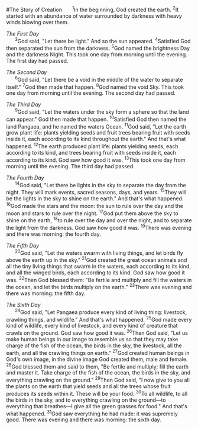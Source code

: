 #The Story of Creation
&nbsp;&nbsp;&nbsp;&nbsp;&nbsp;&nbsp;<sup>1</sup>In the beginning, God created the earth. <sup>2</sup>It started with an abundance of water surrounded by darkness with heavy winds blowing over them.

*The First Day*<br>
&nbsp;&nbsp;&nbsp;&nbsp;&nbsp;&nbsp;<sup>3</sup>God said, "Let there be light." And so the sun appeared. <sup>4</sup>Satisfied God then separated the sun from the darkness. <sup>5</sup>God named the brightness Day and the darkness Night. This took one day from morning until the evening. The first day had passed.

*The Second Day*<br>
&nbsp;&nbsp;&nbsp;&nbsp;&nbsp;&nbsp;<sup>6</sup>God said, "Let there be a void in the middle of the water to separate itself." <sup>7</sup>God then made that happen. <sup>8</sup>God named the void Sky. This took one day from morning until the evening. The second day had passed.

*The Third Day*<br>
&nbsp;&nbsp;&nbsp;&nbsp;&nbsp;&nbsp;<sup>9</sup>God said, "Let the waters under the sky form a sphere so that the land can appear." God then made that happen. <sup>10</sup>Satisfied God then named the land Pangaea, and he named the waters Ocean. <sup>11</sup>God said, "Let the earth grow plant life: plants yielding seeds and fruit trees bearing fruit with seeds inside it, each according to its kind throughout the earth." And that's what happened. <sup>12</sup>The earth produced plant life: plants yielding seeds, each according to its kind, and trees bearing fruit with seeds inside it, each according to its kind. God saw how good it was. <sup>13</sup>This took one day from morning until the evening. The third day had passed.

*The Fourth Day*<br>
&nbsp;&nbsp;&nbsp;&nbsp;&nbsp;&nbsp;<sup>14</sup>God said, "Let there be lights in the sky to separate the day from the night. They will mark events, sacred seasons, days, and years. <sup>15</sup>They will be the lights in the sky to shine on the earth." And that's what happened. <sup>16</sup>God made the stars and the moon: the sun to rule over the day and the moon and stars to rule over the night. <sup>17</sup>God put them above the sky to shine on the earth, <sup>18</sup>to rule over the day and over the night, and to separate the light from the darkness. God saw how good it was. <sup>19</sup>There was evening and there was morning: the fourth day.

*The Fifth Day*<br>
&nbsp;&nbsp;&nbsp;&nbsp;&nbsp;&nbsp;<sup>20</sup>God said, "Let the waters swarm with living things, and let birds fly above the earth up in the sky." <sup>21</sup>God created the great ocean animals and all the tiny living things that swarm in the waters, each according to its kind, and all the winged birds, each according to its kind. God saw how good it was. <sup>22</sup>Then God blessed them: "Be fertile and multiply and fill the waters in the ocean, and let the birds multiply on the earth." <sup>23</sup>There was evening and there was morning: the fifth day.

*The Sixth Day*<br>
&nbsp;&nbsp;&nbsp;&nbsp;&nbsp;&nbsp;<sup>24</sup>God said, "Let Pangaea produce every kind of living thing: livestock, crawling things, and wildlife." And that's what happened. <sup>25</sup>God made every kind of wildlife, every kind of livestock, and every kind of creature that crawls on the ground. God saw how good it was. <sup>26</sup>Then God said, "Let us make human beings in our image to resemble us so that they may take charge of the fish of the ocean, the birds in the sky, the livestock, all the earth, and all the crawling things on earth." <sup>27</sup>God created human beings in God's own image, in the divine image God created them, male and female. <sup>28</sup>God blessed them and said to them, "Be fertile and multiply; fill the earth and master it. Take charge of the fish of the ocean, the birds in the sky, and everything crawling on the ground." <sup>29</sup>Then God said, "I now give to you all the plants on the earth that yield seeds and all the trees whose fruit produces its seeds within it. These will be your food. <sup>30</sup>To all wildlife, to all the birds in the sky, and to everything crawling on the ground—to everything that breathes—I give all the green grasses for food." And that's what happened. <sup>31</sup>God saw everything he had made: it was supremely good. There was evening and there was morning: the sixth day.